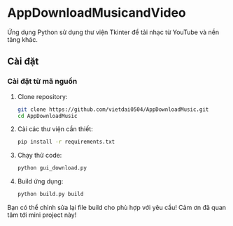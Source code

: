 # AppDownloadMusicandVideo

Ứng dụng Python sử dụng thư viện Tkinter để tải nhạc từ YouTube và nền tảng khác.

## Cài đặt

### Cài đặt từ mã nguồn
1. Clone repository:
   ```bash
   git clone https://github.com/vietdai0504/AppDownloadMusic.git
   cd AppDownloadMusic
2. Cài các thư viện cần thiết:
   ```bash
   pip install -r requirements.txt
3. Chạy thử code:
   ```bash
   python gui_download.py
4. Build ứng dụng:
   ```bash
   python build.py build
Bạn có thể chỉnh sửa lại file build cho phù hợp với yêu cầu! Cảm ơn đã quan tâm tới mini project này!

